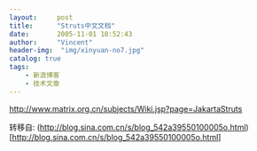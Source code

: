```yaml
---
layout:     post
title:      "Struts中文文档"
date:       2005-11-01 10:52:43
author:     "Vincent"
header-img:  "img/xinyuan-no7.jpg"
catalog: true
tags:
    - 新浪博客
    - 技术文章
---
```



http://www.matrix.org.cn/subjects/Wiki.jsp?page=JakartaStruts





转移自: (http://blog.sina.com.cn/s/blog_542a39550100005o.html)[http://blog.sina.com.cn/s/blog_542a39550100005o.html]